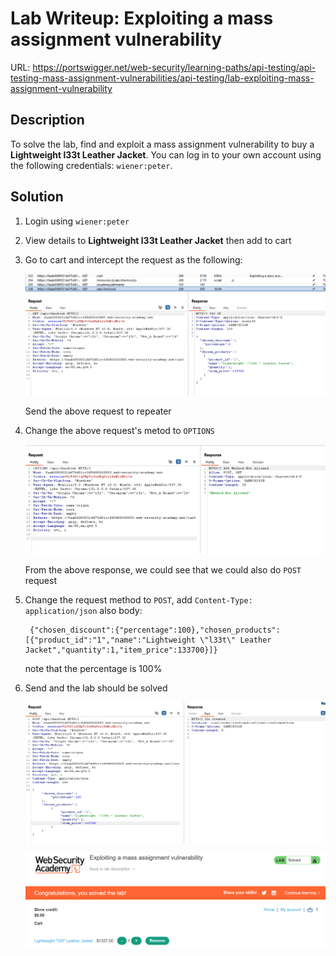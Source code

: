 # Lab Writeup: Exploiting a mass assignment vulnerability

URL: https://portswigger.net/web-security/learning-paths/api-testing/api-testing-mass-assignment-vulnerabilities/api-testing/lab-exploiting-mass-assignment-vulnerability

## Description

To solve the lab, find and exploit a mass assignment vulnerability to buy a **Lightweight l33t Leather Jacket**. You can log in to your own account using the following credentials: `wiener:peter`.

## Solution

1.  Login using `wiener:peter`
2.  View details to **Lightweight l33t Leather Jacket** then add to cart
3.  Go to cart and intercept the request as the following:

    ![api-mass-assignment](/assets/api-mass-assignment.png)

    Send the above request to repeater

4.  Change the above request's metod to `OPTIONS`

    ![api-mass-assignment-2](/assets/api-mass-assignment-1.png)

    From the above response, we could see that we could also do `POST` request

5.  Change the request method to `POST`, add `Content-Type: application/json` also body:

    ```
     {"chosen_discount":{"percentage":100},"chosen_products":[{"product_id":"1","name":"Lightweight \"l33t\" Leather Jacket","quantity":1,"item_price":133700}]}
    ```

    note that the percentage is 100%

6.  Send and the lab should be solved

    ![api-mass-assignment-3](/assets/api-mass-assignment-2.png)

    ![api-mass-assignment-3](/assets/api-mass-assignment-3.png)
